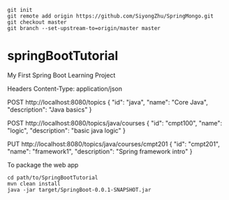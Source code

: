 ```
git init
git remote add origin https://github.com/SiyongZhu/SpringMongo.git
git checkout master
git branch --set-upstream-to=origin/master master
```

# springBootTutorial
My First Spring Boot Learning Project

Headers 
Content-Type: application/json

POST http://localhost:8080/topics
{
    "id": "java",
    "name": "Core Java",
    "description": "Java basics"
}

POST http://localhost:8080/topics/java/courses
{
    "id": "cmpt100",
    "name": "logic",
    "description": "basic java logic"
}

PUT http://localhost:8080/topics/java/courses/cmpt201
{
    "id": "cmpt201",
    "name": "framework1",
    "description": "Spring framework intro"
}


To package the web app
```
cd path/to/SpringBootTutorial
mvn clean install
java -jar target/SpringBoot-0.0.1-SNAPSHOT.jar
```

